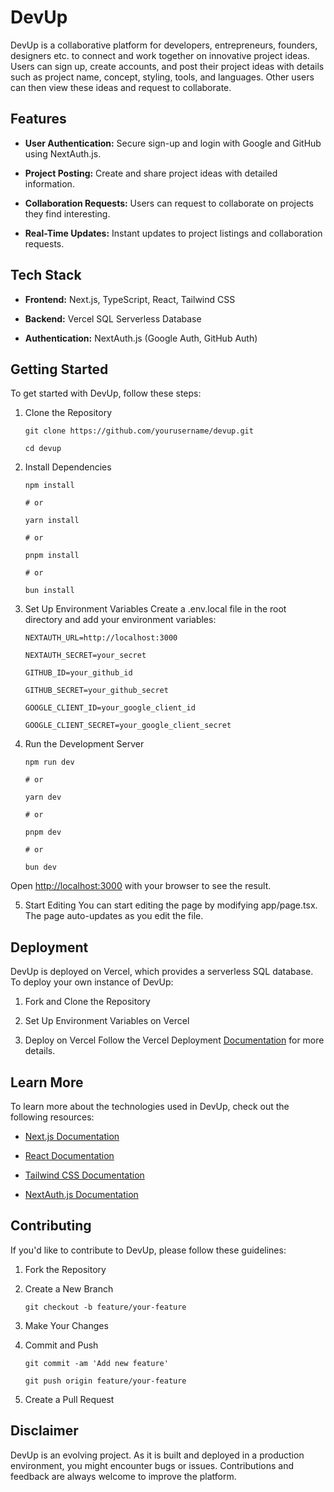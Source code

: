 # DevUp

DevUp is a collaborative platform for developers, entrepreneurs, founders, designers etc. to connect and work together on innovative project ideas. Users can sign up, create accounts, and post their project ideas with details such as project name, concept, styling, tools, and languages. Other users can then view these ideas and request to collaborate.

## Features

-   **User Authentication:** Secure sign-up and login with Google and GitHub using NextAuth.js.
    
-   **Project Posting:** Create and share project ideas with detailed information.
    
-   **Collaboration Requests:** Users can request to collaborate on projects they find interesting.
    
-   **Real-Time Updates:** Instant updates to project listings and collaboration requests.

## Tech Stack

-   **Frontend:** Next.js, TypeScript, React, Tailwind CSS
    
-   **Backend:** Vercel SQL Serverless Database
    
-   **Authentication:** NextAuth.js (Google Auth, GitHub Auth)

## Getting Started

To get started with DevUp, follow these steps:

1.  Clone the Repository
    
        git clone https://github.com/yourusername/devup.git
    
	    cd devup

2.  Install Dependencies

		npm install

		# or

		yarn install

		# or

		pnpm install

		# or

		bun install

3.  Set Up Environment Variables Create a .env.local file in the root directory and add your environment variables:
    
	    NEXTAUTH_URL=http://localhost:3000
    
	    NEXTAUTH_SECRET=your_secret
    
	    GITHUB_ID=your_github_id
    
	    GITHUB_SECRET=your_github_secret
    
	    GOOGLE_CLIENT_ID=your_google_client_id
    
	    GOOGLE_CLIENT_SECRET=your_google_client_secret

4.  Run the Development Server
    

	    npm run dev
    
	    # or
    
	    yarn dev
    
	    # or
    
	    pnpm dev
    
	    # or
    
	    bun dev

Open [http://localhost:3000](http://localhost:3000) with your browser to see the result.

5.  Start Editing You can start editing the page by modifying app/page.tsx. The page auto-updates as you edit the file.
    

## Deployment

DevUp is deployed on Vercel, which provides a serverless SQL database. To deploy your own instance of DevUp:

1.  Fork and Clone the Repository
    
2.  Set Up Environment Variables on Vercel
    
3.  Deploy on Vercel Follow the Vercel Deployment [Documentation](https://vercel.com/docs) for more details.
    

## Learn More

To learn more about the technologies used in DevUp, check out the following resources:

-   [Next.js Documentation](https://nextjs.org/docs)
    
-   [React Documentation](https://react.dev/learn)
    
-   [Tailwind CSS Documentation](https://tailwindcss.com/docs)
    
-   [NextAuth.js Documentation](https://next-auth.js.org/getting-started/introduction)
    

## Contributing

If you'd like to contribute to DevUp, please follow these guidelines:

1.  Fork the Repository
    
2.  Create a New Branch

	    git checkout -b feature/your-feature

3.  Make Your Changes
    
4.  Commit and Push
    
	    git commit -am 'Add new feature'
	    
	    git push origin feature/your-feature

5.  Create a Pull Request
    

## Disclaimer

DevUp is an evolving project. As it is built and deployed in a production environment, you might encounter bugs or issues. Contributions and feedback are always welcome to improve the platform.
